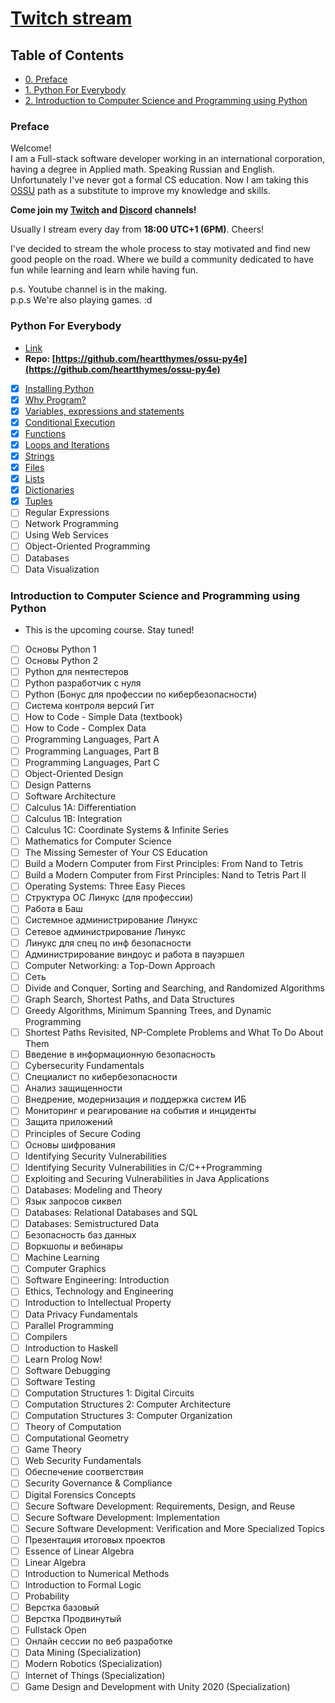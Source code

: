 # [Twitch stream](https://twitch.tv/heartthymes) 

## Table of Contents
- [0. Preface](#preface)
- [1. Python For Everybody](#python-for-everybody)
- [2. Introduction to Computer Science and Programming using Python](#introduction-to-computer-science-and-programming-using-python)

### Preface
Welcome!  
I am a Full-stack software developer working in an international corporation, having a degree in Applied math. Speaking Russian and English. Unfortunately I've never got a formal CS education. Now I am taking this [OSSU](https://github.com/ossu/computer-science) path as a substitute to improve my knowledge and skills.  

**Come join my [Twitch](https://www.twitch.tv/heartthymes) and [Discord](https://discord.gg/A9mDMj6eKv) channels!**  

Usually I stream every day from **18:00 UTC+1 (6PM)**. Cheers!  

I've decided to stream the whole process to stay motivated and find new good people on the road. Where we build a community dedicated to have fun while learning and learn while having fun.  

p.s. Youtube channel is in the making.  
p.p.s We're also playing games. :d  

###  Python For Everybody   
- [Link](https://www.py4e.com/lessons) 
- **Repo: [https://github.com/heartthymes/ossu-py4e](https://github.com/heartthymes/ossu-py4e)**  
- [x] [Installing Python](notes/courses/python-for-everybody/installing-python.md)  
- [x] [Why Program?](notes/courses/python-for-everybody/why-program.md)  
- [x] [Variables, expressions and statements](notes/courses/python-for-everybody/variables-expressions-and-statements.md)
- [x] [Conditional Execution](notes/courses/python-for-everybody/conditional-execution.md)
- [x] [Functions](notes/courses/python-for-everybody/functions.md)
- [x] [Loops and Iterations](notes/courses/python-for-everybody/loops-and-iteration.md)  
- [x] [Strings](notes/courses/python-for-everybody/strings.md)  
- [x] [Files](notes/courses/python-for-everybody/files.md)  
- [x] [Lists](notes/courses/python-for-everybody/lists.md)  
- [x] [Dictionaries](notes/courses/python-for-everybody/dictionaries.md)  
- [x] [Tuples](notes/courses/python-for-everybody/tuples.md) 
- [ ] Regular Expressions  
- [ ] Network Programming  
- [ ] Using Web Services  
- [ ] Object-Oriented Programming  
- [ ] Databases  
- [ ] Data Visualization  

###  Introduction to Computer Science and Programming using Python
-  This is the upcoming course. Stay tuned!


- [ ] Основы Python 1
- [ ] Основы Python 2
- [ ] Python для пентестеров
- [ ] Python разработчик с нуля
- [ ] Python (Бонус для профессии по кибербезопасности)
- [ ] Система контроля версий Гит
- [ ] How to Code - Simple Data (textbook)
- [ ] How to Code - Complex Data
- [ ] Programming Languages, Part A
- [ ] Programming Languages, Part B
- [ ] Programming Languages, Part C
- [ ] Object-Oriented Design
- [ ] Design Patterns
- [ ] Software Architecture
- [ ] Calculus 1A: Differentiation
- [ ] Calculus 1B: Integration
- [ ] Calculus 1C: Coordinate Systems & Infinite Series
- [ ] Mathematics for Computer Science
- [ ] The Missing Semester of Your CS Education
- [ ] Build a Modern Computer from First Principles: From Nand to Tetris
- [ ] Build a Modern Computer from First Principles: Nand to Tetris Part II
- [ ] Operating Systems: Three Easy Pieces
- [ ] Структура ОС Линукс (для профессии)
- [ ] Работа в Баш
- [ ] Системное администрирование Линукс
- [ ] Сетевое администрирование Линукс
- [ ] Линукс для спец по инф безопасности
- [ ] Администрирование виндоус и работа в пауэршел
- [ ] Computer Networking: a Top-Down Approach
- [ ] Сеть
- [ ] Divide and Conquer, Sorting and Searching, and Randomized Algorithms
- [ ] Graph Search, Shortest Paths, and Data Structures
- [ ] Greedy Algorithms, Minimum Spanning Trees, and Dynamic Programming
- [ ] Shortest Paths Revisited, NP-Complete Problems and What To Do About Them
- [ ] Введение в информационную безопасность
- [ ] Cybersecurity Fundamentals
- [ ] Специалист по кибербезопасности
- [ ] Анализ защищенности
- [ ] Внедрение, модернизация и поддержка систем ИБ
- [ ] Мониторинг и реагирование на события и инциденты
- [ ] Защита приложений
- [ ] Principles of Secure Coding
- [ ] Основы шифрования
- [ ] Identifying Security Vulnerabilities
- [ ] Identifying Security Vulnerabilities in C/C++Programming
- [ ] Exploiting and Securing Vulnerabilities in Java Applications
- [ ] Databases: Modeling and Theory
- [ ] Язык запросов сиквел
- [ ] Databases: Relational Databases and SQL
- [ ] Databases: Semistructured Data
- [ ] Безопасность баз данных
- [ ] Воркшопы и вебинары
- [ ] Machine Learning
- [ ] Computer Graphics
- [ ] Software Engineering: Introduction
- [ ] Ethics, Technology and Engineering
- [ ] Introduction to Intellectual Property
- [ ] Data Privacy Fundamentals
- [ ] Parallel Programming
- [ ] Compilers
- [ ] Introduction to Haskell
- [ ] Learn Prolog Now!
- [ ] Software Debugging
- [ ] Software Testing
- [ ] Computation Structures 1: Digital Circuits
- [ ] Computation Structures 2: Computer Architecture
- [ ] Computation Structures 3: Computer Organization
- [ ] Theory of Computation
- [ ] Computational Geometry
- [ ] Game Theory
- [ ] Web Security Fundamentals
- [ ] Обеспечение соответствия
- [ ] Security Governance & Compliance
- [ ] Digital Forensics Concepts
- [ ] Secure Software Development: Requirements, Design, and Reuse
- [ ] Secure Software Development: Implementation
- [ ] Secure Software Development: Verification and More Specialized Topics
- [ ] Презентация итоговых проектов
- [ ] Essence of Linear Algebra
- [ ] Linear Algebra
- [ ] Introduction to Numerical Methods
- [ ] Introduction to Formal Logic
- [ ] Probability
- [ ] Верстка базовый
- [ ] Верстка Продвинутый
- [ ] Fullstack Open
- [ ] Онлайн сессии по веб разработке
- [ ] Data Mining (Specialization)
- [ ] Modern Robotics (Specialization)
- [ ] Internet of Things (Specialization)
- [ ] Game Design and Development with Unity 2020 (Specialization)
